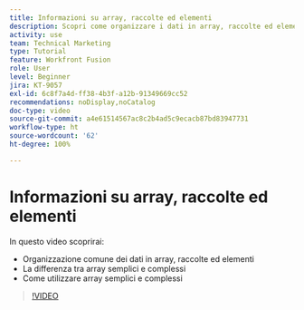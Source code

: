 ```yaml
---
title: Informazioni su array, raccolte ed elementi
description: Scopri come organizzare i dati in array, raccolte ed elementi e come lavorare con array semplici e complessi in  [!DNL Adobe Workfront Fusion].
activity: use
team: Technical Marketing
type: Tutorial
feature: Workfront Fusion
role: User
level: Beginner
jira: KT-9057
exl-id: 6c8f7a4d-ff38-4b3f-a12b-91349669cc52
recommendations: noDisplay,noCatalog
doc-type: video
source-git-commit: a4e61514567ac8c2b4ad5c9ecacb87bd83947731
workflow-type: ht
source-wordcount: '62'
ht-degree: 100%

---
```


# Informazioni su array, raccolte ed elementi

In questo video scoprirai:

* Organizzazione comune dei dati in array, raccolte ed elementi
* La differenza tra array semplici e complessi
* Come utilizzare array semplici e complessi

>[!VIDEO](https://video.tv.adobe.com/v/335298/?quality=12&learn=on)
